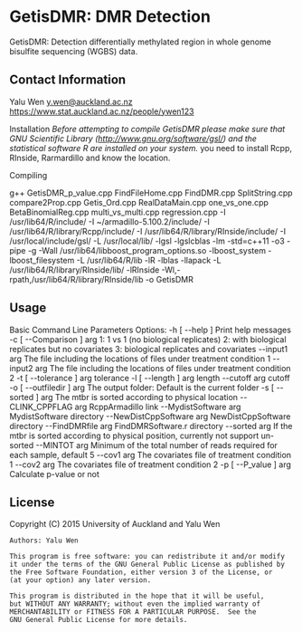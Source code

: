 GetisDMR: DMR Detection 
========================================================

GetisDMR: Detection differentially methylated region in whole genome bisulfite sequencing (WGBS) data.

Contact Information
-------------------

Yalu Wen
y.wen@auckland.ac.nz
https://www.stat.auckland.ac.nz/people/ywen123

Installation
*Before attempting to compile GetisDMR please make sure that GNU Scientific 
Library (http://www.gnu.org/software/gsl/) and the statistical software R are installed on your system.*
you need to install Rcpp, RInside, Rarmardillo and know the location.

Compiling

g++ GetisDMR_p_value.cpp FindFileHome.cpp FindDMR.cpp SplitString.cpp compare2Prop.cpp Getis_Ord.cpp RealDataMain.cpp one_vs_one.cpp BetaBinomialReg.cpp multi_vs_multi.cpp regression.cpp -I /usr/lib64/R/include/ -I ~/armadillo-5.100.2/include/ -I /usr/lib64/R/library/Rcpp/include/ -I /usr/lib64/R/library/RInside/include/ -I /usr/local/include/gsl/ -L /usr/local/lib/ -lgsl -lgslcblas -lm -std=c++11 -o3 -pipe -g -Wall /usr/lib64/libboost_program_options.so -lboost_system -lboost_filesystem -L /usr/lib64/R/lib -lR -lblas -llapack -L /usr/lib64/R/library/RInside/lib/ -lRInside -Wl,-rpath,/usr/lib64/R/library/RInside/lib -o GetisDMR

Usage
-----

Basic Command Line Parameters
Options:
  -h [ --help ]            Print help messages
  -c [ --Comparison ] arg  1: 1 vs 1 (no biological replicates) 
                           2: with biological replicates but no covariates 
                           3: biological replicates and covariates
  --input1 arg             The file including the locations of files under 
                           treatment condition 1
  --input2 arg             The file including the locations of files under 
                           treatment condition 2
  -t [ --tolerance ] arg   tolerance
  -l [ --length ] arg      length
  --cutoff arg             cutoff
  -o [ --outfiledir ] arg  The output folder: Default is the current folder
  -s [ --sorted ] arg      The mtbr is sorted according to physical location
  --CLINK_CPPFLAG arg      RcppArmadillo link
  --MydistSoftware arg     MydistSoftware directory
  --NewDistCppSoftware arg NewDistCppSoftware directory
  --FindDMRfile arg        FindDMRSoftware.r directory
  --sorted arg             If the mtbr is sorted according to physical 
                           position, currently not support un-sorted
  --MINTOT arg             Minimum of the total number of reads required for 
                           each sample, default 5
  --cov1 arg               The covariates file of treatment condition 1
  --cov2 arg               The covariates file of treatment condition 2
  -p [ --P_value ] arg     Calculate p-value or not

License
-------
Copyright (C) 2015 University of Auckland and Yalu Wen

    Authors: Yalu Wen

    This program is free software: you can redistribute it and/or modify
    it under the terms of the GNU General Public License as published by
    the Free Software Foundation, either version 3 of the License, or
    (at your option) any later version.

    This program is distributed in the hope that it will be useful,
    but WITHOUT ANY WARRANTY; without even the implied warranty of
    MERCHANTABILITY or FITNESS FOR A PARTICULAR PURPOSE.  See the
    GNU General Public License for more details.
